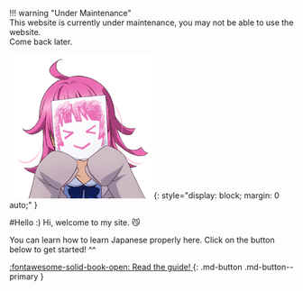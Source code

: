 !!! warning "Under Maintenance"  
	This website is currently under maintenance, you may not be able to use the website.  
	Come back later.  

![welcome](img/welcome.png){:  style="display: block; margin: 0 auto;" }

#Hello :)
Hi, welcome to my site. :smirk_cat:

You can learn how to learn Japanese properly here. Click on the button below to get started! ^^
 
[:fontawesome-solid-book-open: Read the guide! ](/guide){: .md-button .md-button--primary }  